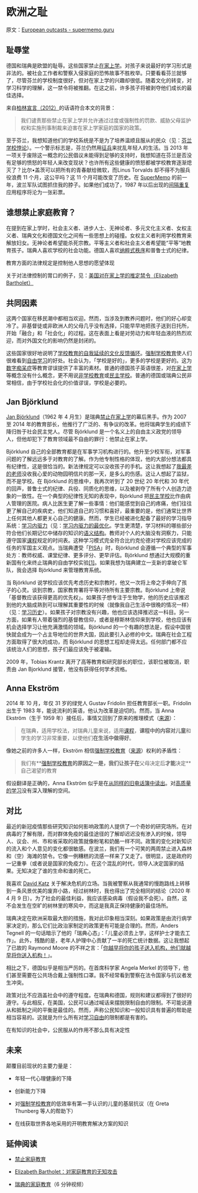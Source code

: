 # 欧洲之耻

原文：[European outcasts - supermemo.guru](https://supermemo.guru/wiki/European_outcasts)

## 耻辱堂

德国和瑞典是欧盟的耻辱。这些国家禁止[在家上学](https://supermemo.guru/wiki/Homeschooling)。对孩子来说最好的学习形式是非法的。被社会工作者和警察入侵家庭的恐怖故事不胜枚举。只要看看芬兰就够了，尽管芬兰的学校制度很好，但对在家上学的兴趣却很低。随着文化的转变，对学习科学的理解，这一禁令将被推翻。在这之前，许多孩子将被剥夺他们成长的最佳选择。

来自[柏林宣言（2012）](https://ghex.world/advocacy/declarations/berlin-declaration/)的话语符合本文的背景：

> 我们谴责那些禁止在家上学并允许通过过度或强制性的罚款、威胁父母监护权和实施刑事制裁来迫害在家上学家庭的国家的政策。

至于芬兰，我想知道他们的学校系统是不是为了培养温顺且服从的民众（见：[芬兰学校悖论](https://supermemo.guru/wiki/Finnish_school_paradox)）。一个警示标志是，芬兰仍然用[征兵](https://supermemo.guru/wiki/Conscription)来扰乱年轻人的生活。当 2013 年一项关于废除这一概念的公民倡议未能得到足够的支持时，我想知道在芬兰是否没有足够的愤怒的年轻人来改变现状？也许所有这些健康的愤怒都被学校教育逐渐熄灭了？比尔•盖茨可以把所有的青春献给微软，而Linus Torvalds 却不得不为服兵役浪费 11 个月，这公平吗？这 11 个月可能改变了历史。在 [SuperMemo](https://supermemo.guru/wiki/SuperMemo) 的前一年，波兰军队试图抓住我的脖子。如果他们成功了，1987 年以后出现的[间隔重复](https://supermemo.guru/wiki/Spaced_repetition)应用程序将沦为一张彩票。

## 谁想禁止家庭教育？

在提到在家上学时，社会主义者、进步人士、无神论者、多元文化主义者、女权主义者、瑞典文化和德国文化之间有一些思想上的碰撞。女权主义者利用学校教育来解放妇女。无神论者希望能杀死宗教。平等主义者和社会主义者希望能“平等”地教育孩子。瑞典人喜欢学校的社会功能。德国人喜欢[纳粹式秩序](https://en.wiktionary.org/wiki/Ordnung)和普鲁士式的纪律。

教育方面的法律规定是控制他人思想的愿望体现

关于对法律控制的胃口的例子，见：[美国对在家上学的推定禁令（Elizabeth Bartholet）](https://supermemo.guru/wiki/Elizabeth_Bartholet:_ignorant_attack_on_homeschooling)

## 共同因素

这两个国家在移民潮中都相当欢迎。然而，当涉及到教养问题时，他们的好心却变冷了。非基督徒或非欧洲人的父母几乎没有选择，只能早早地把孩子送到日托所，开始「融合」和「社会化」的过程。这在表面上看是对劳动力和年轻血液的热烈欢迎，而对外国文化的影响仍然是封闭的。

这些国家很好地说明了[学校教育的自我延续的文化反馈循环](https://supermemo.guru/wiki/Phone_book)。[强制学校教育](https://supermemo.guru/wiki/Compulsory_schooling)使人们很难看到[自由学习](https://supermemo.guru/wiki/Free_learning)的好处。社会认为，「学校是好的」，更多的学校是更好的。这为[数字痴呆症](https://supermemo.guru/wiki/Digital_Dementia)等教育谬误提供了丰富的素材。普通的德国孩子英语很差，对[在家上学](https://supermemo.guru/wiki/Homeschooling)等概念没有什么概念，更不用说[非学校教育](https://supermemo.guru/wiki/Unschooling)或[民主学校](https://supermemo.guru/wiki/Democratic_school)。普通的德国或瑞典公民非常相信，由于学校社会化的价值谬误，学校是必要的。

## Jan Björklund

[Jan Björklund](https://en.wikipedia.org/wiki/Jan_Björklund)（1962 年 4 月生）是瑞典[禁止在家上学](https://supermemo.guru/wiki/Ban_on_homeschooling)的幕后黑手。作为 2007 至 2014 年的教育部长，他推行了广泛的、有争议的改革。他将瑞典学生的成绩下降归咎于社会民主党人。尽管 Björklund 是一个名义上的自由主义政党的领导人，但他却犯下了教育领域最不自由的罪行：他禁止在家上学。

Björklund 自己的全部教育都是在军事学习机构进行的。他升至少校军衔，对军事问题的了解远远多于对教育的了解。作为他专制性格的体现，他的大部分想法都具有纪律性，这是很恰当的。新法律规定可以没收孩子的手机。这让我想起了[我最差的老师](https://supermemo.guru/wiki/My_worst_teacher)没收我心爱的动物园明信片的那一天，是多么的伤感。这让人想起了监狱，而不是学校。在 Björklund 的思维中，我再次听到了 20 世纪 20 年代和 30 年代的回声，普鲁士式的纪律、兵役、同质化的思维，以及被剥夺了所有个人创造力迹象的一致性。在一个典型的纪律性无知的表现中，Björklund 把[民主学校](https://supermemo.guru/wiki/Democratic_school)比作由病人管理的医院。病人比医生更了解一些事情：他们能感觉到自己的疼痛，他们往往更了解自己的疾病史，他们知道自己的习惯和喜好，最重要的是，他们通常比世界上任何其他人都更关心自己的健康。然而，学生已经被进化配备了最好的学习指导系统：[学习内驱力](https://supermemo.guru/wiki/Learn_drive)（见：[学习内驱力的最优化](https://supermemo.guru/wiki/Optimality_of_the_learn_drive)。学生更清楚，学习材料的哪些部分符合他们长期记忆中储存的知识的[语义结构](https://supermemo.guru/wiki/Semantic_network)。教师对个人的大脑没有洞察力，只能遵守国家[课程](https://supermemo.guru/wiki/Curriculum)规定的时间表。这种学习模式完全符合比约克伦德对学校应该完成的任务的军国主义观点。当瑞典遭受「[PISA](https://supermemo.guru/wiki/PISA)」时，Björklund 会遵循一个典型的军事处方：教师权威、课堂纪律、更多评分、更早评估。Björklund 想通过大规模的重新国有化来终止瑞典的自由学校实验[[1]](http://www.thelocal.se/20140210/sweden-failed-in-decentralizing-schools-report)。如果我想为瑞典建立一支新的拿破仑军队，我会选择 Björklund 来管理教育系统。

当 Björklund 说学校应该优先考虑历史和宗教时，他又一次将上帝之手伸向了孩子的心灵。谈到宗教，国家教育署将平等对待所有主要宗教。Björklund 上帝说「基督教应该获得更高的优先权」。如果孩子想专注于生物学，他的历史应该推迟到他的大脑成熟到可以理解其重要性的时候（就像我自己生活中很晚的情况一样）（见：[学习历史](https://supermemo.guru/wiki/Learning_history)）。如果孩子对宗教没有兴趣，他也应该选择推迟这一科目。另一方面，如果有人带着强烈的基督教信仰，或者是穆斯林信仰来到学校，他也应该有机会选择学习让他充满激情的领域。Björklund 的一个有趣的想法是，假设中国很快就会成为一个占主导地位的世界大国，因此要引入必修的中文。瑞典在社会工程方面取得了很大的成功，而 Björklund 的思想工程却走得太远。任何部门都不应该统治人们的思想，孩子们最应该免于被灌输。

2009 年，Tobias Krantz 离开了高等教育和研究部长的职位，该职位被取消，职责由 Jan Bjorklund 接管，他没有获得任何学术资格。

## Anna Ekström

2014 年 10 月，年仅 31 岁的绿党人 Gustav Fridolin 担任教育部长一职。Fridolin 出生于 1983 年，能说流利的英语，他认为改革是迫切的。然而，当 Anna Ekström（生于 1959 年）接任后，事情又回到了原来的推理模式（[来源](https://www.tellerreport.com/news/2019-08-15---minister-of-education-anna-ekström-says-no-to-more-homeschooling-.ryVcojr7NB.html)）：

> 在瑞典，适用学校法，对瑞典儿童来说，适用[课程](https://supermemo.guru/wiki/Curriculum)，**课程中的内容对儿童**和学生的学习非常重要，以使他们**在生活中做得好**。

像她之前的许多人一样，Ekström 相信[强制学校教育](https://supermemo.guru/wiki/Compulsory_schooling)（[来源](https://www.denandraresan.com/the-history-of-school-in-sweden-and-the-situation-today/)）权利的矛盾性：

> 我们有**[强制学校教育](https://supermemo.guru/wiki/Compulsory_schooling)**的原因之一是，我们让孩子在**父母决定后**才能**决定**自己渴望的教育

假设翻译是正确的，Anna Ekström 似乎是在[从同样的旧电话簿中读出](https://supermemo.guru/wiki/Phone_book)。对[高质量的学习](https://supermemo.guru/wiki/Free_learning)没有深入理解的空间。

## 对比

最近的新冠疫情那些研究知识如何影响政策的人提供了一个奇妙的研究场所。在对病毒的了解有限，而对群体免疫的最佳途径的了解却迟迟没有渗入的时候，领导人、议会、州、市和省采取的政策就像粉笔和奶酪一样不同。政策的变化对新知识的流入和个人意见的变化都很敏感。在波兰，我们有一个可笑的两周禁止进入森林和（空）海滩的禁令。它像一例糟糕的流感一样来了又走了。很明显，这是政府的一记重拳（或者说是国家的免疫力）。在这个混乱的时代，领导人决定国家的结果。无知决定了谁的生命和谁的死亡。

我喜欢 [David Katz](https://youtu.be/Lze-rMYLf2E) 关于解决危机的立场。当我被警察从我通常的慢跑路线上转移到一条风景优美的废弃小路，经过树林时，我也得出了完全相同的结论（2020 年 4 月 9 日）。为了社会的最佳利益，我应该感染病毒（假设我不会死）。自然，这不会发生在空旷的树林里的寒风中，而这是我真正保持健康的最佳场所。

瑞典决定在欧洲采取最大胆的措施，我对此印象相当深刻。如果政策是由流行病学家决定的，那么它们比政治家制定的政策更有可能是合理的。然而，Anders Tegnell 的一句话暗示了他的「瑞典心态」：「儿童必须去上学，这样护士才能去工作」。此外，残酷的是，老年人护理中心贡献了一半的死亡统计数据。这让我想起了已故的 Raymond Moore 的不祥之言：「[你越早将你的孩子送入机构，他们就越早将你送入机构！](https://supermemo.guru/wiki/Raymond_Moore:_On_early_institutionalization)」。

相比之下，德国似乎是相当严厉的。在首席科学家 Angela Merkel 的领导下，他们甚至需要在公共场合戴上强制性口罩。我不经常看到警察在法令国家与抗议者发生冲突。

政策对比不应涵盖社会中的遵守程度。在瑞典和德国，规则和建议都得到了很好的遵守。与此相反，在美国，公民可以通过喊话来摆脱限制自由的限制。不可能说遵从和抵制之间的平衡是最佳的。然而，声称公民知识和一般知识具有普遍的帮助是相当容易的。这就是为什么所有对[学习自由](https://supermemo.guru/wiki/Free_learning)的限制都是有害的。

在有知识的社会中，公民服从的作用不那么具有决定性

## 未来

颠覆目前现状的主要力量是：

- 年轻一代心理健康的下降

- 创新能力下降

- 对[强制学校教育](https://supermemo.guru/wiki/Compulsory_schooling)的低效率有第一手认识的儿童的基层抗议（在 Greta Thunberg 等人的帮助下）

- 在线获取世界各地采用的开明教育解决方案的知识

## 延伸阅读

- [禁止家庭教育](https://supermemo.guru/wiki/Ban_on_homeschooling)

- [Elizabeth Bartholet：对家庭教育的无知攻击](https://supermemo.guru/wiki/Elizabeth_Bartholet:_ignorant_attack_on_homeschooling)

- [瑞典的家庭教育](https://www.youtube.com/watch?v=p2YAD49NQ54)（6 分钟视频）